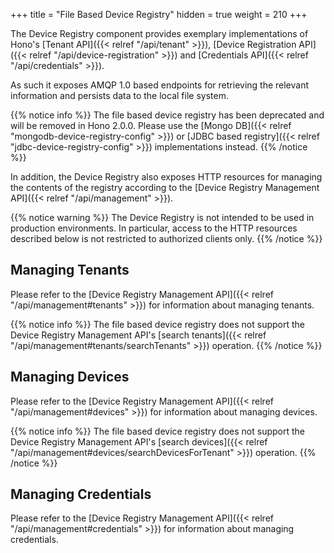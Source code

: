 +++
title = "File Based Device Registry"
hidden = true
weight = 210
+++

The Device Registry component provides exemplary implementations of Hono's [Tenant API]({{< relref "/api/tenant" >}}),
[Device Registration API]({{< relref "/api/device-registration" >}}) and [Credentials API]({{< relref "/api/credentials" >}}).

<!--more-->
As such it exposes AMQP 1.0 based endpoints for retrieving the relevant information and persists data to the local file
system.

{{% notice info %}}
The file based device registry has been deprecated and will be removed in Hono 2.0.0.
Please use the [Mongo DB]({{< relref "mongodb-device-registry-config" >}}) or
[JDBC based registry]({{< relref "jdbc-device-registry-config" >}}) implementations instead.
{{% /notice %}}

In addition, the Device Registry also exposes HTTP resources for managing the contents of the registry according to the
[Device Registry Management API]({{< relref "/api/management" >}}).

{{% notice warning %}}
The Device Registry is not intended to be used in production environments. In particular, access to the HTTP resources
described below is not restricted to authorized clients only.
{{% /notice %}}

## Managing Tenants

Please refer to the [Device Registry Management API]({{< relref "/api/management#tenants" >}}) for information about
managing tenants.

{{% notice info %}}
The file based device registry does not support the Device Registry Management API's
[search tenants]({{< relref "/api/management#tenants/searchTenants" >}}) operation.
{{% /notice %}}

## Managing Devices

Please refer to the [Device Registry Management API]({{< relref "/api/management#devices" >}}) for information about
managing devices.

{{% notice info %}}
The file based device registry does not support the Device Registry Management API's
[search devices]({{< relref "/api/management#devices/searchDevicesForTenant" >}}) operation.
{{% /notice %}}

## Managing Credentials

Please refer to the [Device Registry Management API]({{< relref "/api/management#credentials" >}}) for information about
managing credentials.
